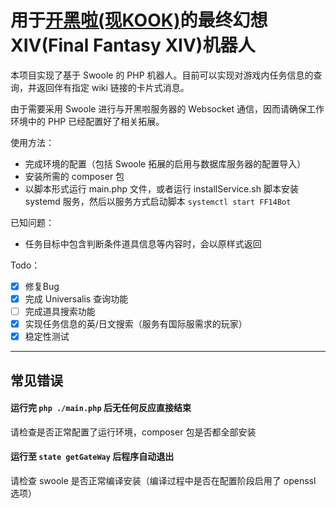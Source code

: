 # 用于[开黑啦(现KOOK)](https://www.kookapp.cn/)的最终幻想XIV(Final Fantasy XIV)机器人

本项目实现了基于 Swoole 的 PHP 机器人。目前可以实现对游戏内任务信息的查询，并返回伴有指定 wiki 链接的卡片式消息。

由于需要采用 Swoole 进行与开黑啦服务器的 Websocket 通信，因而请确保工作环境中的 PHP 已经配置好了相关拓展。

使用方法：

- 完成环境的配置（包括 Swoole 拓展的启用与数据库服务器的配置导入）
- 安装所需的 composer 包
- 以脚本形式运行 main.php 文件，或者运行 installService.sh 脚本安装 systemd 服务，然后以服务方式启动脚本 `systemctl start FF14Bot`

已知问题：

- 任务目标中包含判断条件道具信息等内容时，会以原样式返回

Todo：

- [x] 修复Bug
- [x] 完成 Universalis 查询功能
- [ ] 完成道具搜索功能
- [x] 实现任务信息的英/日文搜索（服务有国际服需求的玩家）
- [x] 稳定性测试

---

## 常见错误

#### 运行完 `php ./main.php` 后无任何反应直接结束

请检查是否正常配置了运行环境，composer 包是否都全部安装

#### 运行至 `state getGateWay` 后程序自动退出

请检查 swoole 是否正常编译安装（编译过程中是否在配置阶段启用了 openssl 选项）